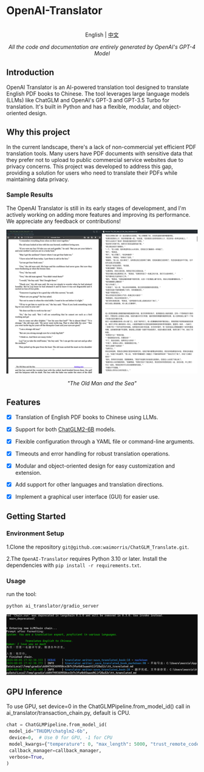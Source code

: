 # OpenAI-Translator

<p align="center">
    <br> English | <a href="README-CN.md">中文</a>
</p>
<p align="center">
    <em>All the code and documentation are entirely generated by OpenAI's GPT-4 Model</em>
</p>


## Introduction

OpenAI Translator is an AI-powered translation tool designed to translate English PDF books to Chinese. The tool leverages large language models (LLMs) like ChatGLM and OpenAI's GPT-3 and GPT-3.5 Turbo for translation. It's built in Python and has a flexible, modular, and object-oriented design. 

## Why this project

In the current landscape, there's a lack of non-commercial yet efficient PDF translation tools. Many users have PDF documents with sensitive data that they prefer not to upload to public commercial service websites due to privacy concerns. This project was developed to address this gap, providing a solution for users who need to translate their PDFs while maintaining data privacy.

### Sample Results

The OpenAI Translator is still in its early stages of development, and I'm actively working on adding more features and improving its performance. We appreciate any feedback or contributions!

![The_Old_Man_of_the_Sea](images/sample_image_0.png)

<p align="center">
    <em>"The Old Man and the Sea"</em>
</p>

## Features

- [X] Translation of English PDF books to Chinese using LLMs.
- [X] Support for both [ChatGLM2-6B](https://github.com/THUDM/ChatGLM-6B) models.
- [X] Flexible configuration through a YAML file or command-line arguments.
- [X] Timeouts and error handling for robust translation operations.
- [X] Modular and object-oriented design for easy customization and extension.
- [x] Add support for other languages and translation directions.
- [x] Implement a graphical user interface (GUI) for easier use.


## Getting Started

### Environment Setup

1.Clone the repository `git@github.com:waimorris/ChatGLM_Translate.git`.

2.The `OpenAI-Translator` requires Python 3.10 or later. Install the dependencies with `pip install -r requirements.txt`.


### Usage

 run the tool:

```bash
python ai_translator/gradio_server
```

![sample_out](images/sample.png)


## GPU Inference 
To use GPU, set device=0 in the ChatGLMPipeline.from_model_id() call in ai_translator/transaction_chain.py, default is CPU.

```python
chat = ChatGLMPipeline.from_model_id(
 model_id="THUDM/chatglm2-6b",
 device=0,  # Use 0 for GPU, -1 for CPU
 model_kwargs={"temperature": 0, "max_length": 5000, "trust_remote_code": True},
 callback_manager=callback_manager, 
 verbose=True,
)
```

